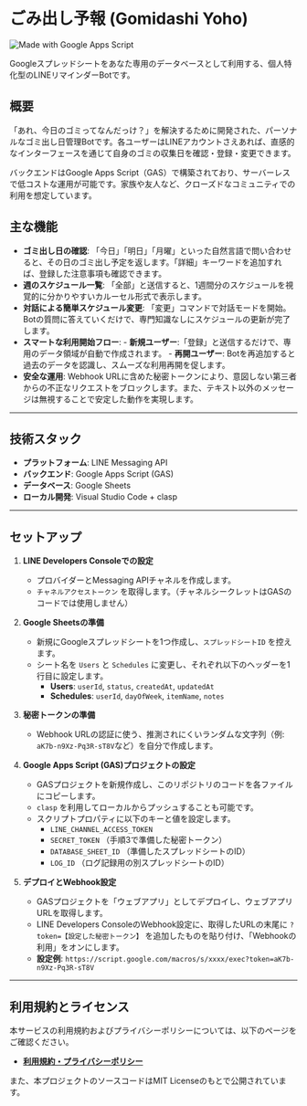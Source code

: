 # ごみ出し予報 (Gomidashi Yoho)

![Made with Google Apps Script](https://img.shields.io/badge/Made%20with-Google%20Apps%20Script-blue.svg)

Googleスプレッドシートをあなた専用のデータベースとして利用する、個人特化型のLINEリマインダーBotです。

## 概要

「あれ、今日のゴミってなんだっけ？」を解決するために開発された、パーソナルなゴミ出し日管理Botです。各ユーザーはLINEアカウントさえあれば、直感的なインターフェースを通じて自身のゴミの収集日を確認・登録・変更できます。

バックエンドはGoogle Apps Script（GAS）で構築されており、サーバーレスで低コストな運用が可能です。家族や友人など、クローズドなコミュニティでの利用を想定しています。

## 主な機能

* **ゴミ出し日の確認**: 「今日」「明日」「月曜」といった自然言語で問い合わせると、その日のゴミ出し予定を返します。「詳細」キーワードを追加すれば、登録した注意事項も確認できます。
* **週のスケジュール一覧**: 「全部」と送信すると、1週間分のスケジュールを視覚的に分かりやすいカルーセル形式で表示します。
* **対話による簡単スケジュール変更**: 「変更」コマンドで対話モードを開始。Botの質問に答えていくだけで、専門知識なしにスケジュールの更新が完了します。
* **スマートな利用開始フロー**:
      - **新規ユーザー**:「登録」と送信するだけで、専用のデータ領域が自動で作成されます。
      - **再開ユーザー**: Botを再追加すると過去のデータを認識し、スムーズな利用再開を促します。
* **安全な運用**: Webhook URLに含めた秘密トークンにより、意図しない第三者からの不正なリクエストをブロックします。また、テキスト以外のメッセージは無視することで安定した動作を実現します。

---

## 技術スタック

* **プラットフォーム**: LINE Messaging API
* **バックエンド**: Google Apps Script (GAS)
* **データベース**: Google Sheets
* **ローカル開発**: Visual Studio Code + clasp

---

## セットアップ

1. **LINE Developers Consoleでの設定**
    * プロバイダーとMessaging APIチャネルを作成します。
    * `チャネルアクセストークン` を取得します。（チャネルシークレットはGASのコードでは使用しません）

1. **Google Sheetsの準備**
    * 新規にGoogleスプレッドシートを1つ作成し、`スプレッドシートID` を控えます。
    * シート名を `Users` と `Schedules` に変更し、それぞれ以下のヘッダーを1行目に設定します。
        * **Users**: `userId`, `status`, `createdAt`, `updatedAt`
        * **Schedules**: `userId`, `dayOfWeek`, `itemName`, `notes`

1. **秘密トークンの準備**
    * Webhook URLの認証に使う、推測されにくいランダムな文字列（例: `aK7b-n9Xz-Pq3R-sT8V`など）を自分で作成します。

1. **Google Apps Script (GAS)プロジェクトの設定**
    * GASプロジェクトを新規作成し、このリポジトリのコードを各ファイルにコピーします。
    * `clasp` を利用してローカルからプッシュすることも可能です。
    * スクリプトプロパティに以下のキーと値を設定します。
        * `LINE_CHANNEL_ACCESS_TOKEN`
        * `SECRET_TOKEN` （手順3で準備した秘密トークン）
        * `DATABASE_SHEET_ID` （準備したスプレッドシートのID）
        * `LOG_ID` （ログ記録用の別スプレッドシートのID）

1. **デプロイとWebhook設定**
    * GASプロジェクトを「ウェブアプリ」としてデプロイし、ウェブアプリURLを取得します。
    * LINE Developers ConsoleのWebhook設定に、取得したURLの末尾に `?token=【設定した秘密トークン】` を追加したものを貼り付け、「Webhookの利用」をオンにします。
    * **設定例**: `https://script.google.com/macros/s/xxxx/exec?token=aK7b-n9Xz-Pq3R-sT8V`

---

## 利用規約とライセンス

本サービスの利用規約およびプライバシーポリシーについては、以下のページをご確認ください。

* **[利用規約・プライバシーポリシー](./policy.md)**

また、本プロジェクトのソースコードはMIT Licenseのもとで公開されています。
